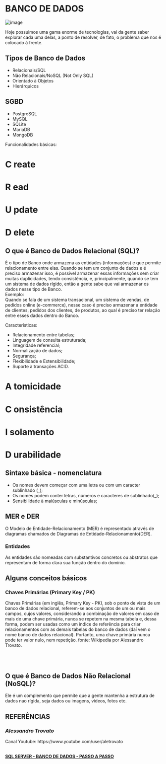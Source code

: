 # BANCO DE DADOS 
![image](https://github.com/JesskaBasilio/banco-de-dados/assets/152433983/8c82204d-6496-42da-9ecc-eb4557346475)  




<p>Hoje possuimos uma gama enorme de tecnologias, vai da gente saber explorar
cada uma delas, a ponto de resolver, de fato, o problema que nos é colocado à frente.</p>

## Tipos de Banco de Dados

<ul>
  <li>Relacionais/SQL</li>
  <li>Não Relacionais/NoSQL (Not Only SQL)</li>
  <li>Orientado à Objetos</li>
  <li>Hierárquicos</li>
</ul>

## SGBD

<ul>
  <li>PostgreSQL</li>
  <li>MySQL</li>
  <li>SQLite</li>
  <li>MariaDB</li>
  <li>MongoDB</li>
</ul>

<p>Funcionalidades básicas:</p>

  <h1>C <span>reate<span></h1> 
  <h1>R <span>ead<span></h1>
  <h1>U <span>pdate<span></h1>
  <h1>D <span>elete<span></h1>

## O que é Banco de Dados Relacional (SQL)?

<p align-text="justify">
É o tipo de Banco onde armazena as entidades (informações) e que permite relacionamento entre
elas. Quando se tem um conjunto de dados e é preciso armazenar isso, é possível armazenar essas informações
sem criar muitas duplicidades, tendo consistência, e, principalmente, quando se tem um sistema de dados rígido,
então a gente sabe que vai armazenar os dados nesse tipo de Banco.
<br>Exemplo:<br>
Quando se fala de um sistema transacional, um sistema de vendas, de pedidos online (e-commerce), nesse caso é preciso 
armazenar a entidade de clientes, pedidos dos clientes, de produtos, ao qual é preciso ter relação entre esses dados dentro
do Banco.  
</p>

<p>Características:</p>

<ul>
  <li>Relacionamento entre tabelas;</li>
  <li>Linguagem de consulta estruturada;</li>
  <li>Integridade referencial;</li>
  <li>Normalização de dados;</li>
  <li>Segurança;</li>
  <li>Flexibilidade e Extensibilidade;</li>
  <li>Suporte à transações ACID.</li>
</ul>

  <h1>A <span>tomicidade<span></h1> 
  <h1>C <span>onsistência<span></h1>
  <h1>I <span>solamento<span></h1>
  <h1>D <span>urabilidade<span></h1>


## Sintaxe básica - nomenclatura

<ul>
  <li>Os nomes devem começar com uma letra ou com um caracter sublinhado (_);</li>
  <li>Os nomes podem conter letras, números e caracteres de sublinhado(_);</li>
  <li>Sensibilidade à maiúsculas e minúsculas;</li>
</ul>

## MER e DER

<p>
O Modelo de Entidade-Relacionamento (MER) é representado através de diagramas chamados de Diagramas de Entidade-Relacionamento(DER).
</p>

### Entidades

<p>
As entidades são nomeadas com substantivos concretos ou abstratos que representam de forma clara sua função dentro do domínio.
</p>

## Alguns conceitos básicos
### Chaves Primárias (Primary Key / PK)
<p>
Chaves Primárias (em inglês, Primary Key - PK), sob o ponto de vista de um banco de dados relacional, referem-se aos conjuntos de um ou mais campos, cujos valores, considerando a combinação de valores em caso de mais de uma chave primária, nunca se repetem na mesma tabela e, dessa forma, podem ser usadas como um índice de referência para criar relacionamentos com as demais tabelas do banco de dados (daí vem o nome banco de dados relacional). Portanto, uma chave primária nunca pode ter valor nulo, nem repetição. fonte: Wikipedia por Alessandro Trovato.

<br> <br>


</p>


## O que é Banco de Dados Não Relacional (NoSQL)?
<p>
  Ele é um complemento que permite que a gente mantenha a estrutura de dados nao rígida, seja dados ou imagens, vídeos, fotos etc.
</p>

## REFERÊNCIAS
### <i>Alessandro Trovato</i>
<p>
 Canal Youtube: https://www.youtube.com/user/aletrovato
<br><br>

[<b>SQL SERVER - BANCO DE DADOS - PASSO A PASSO</b>](https://www.youtube.com/watch?v=OKqpZ6zbZwQ&list=PL7iAT8C5wumpQWB8AFW7CwK2nlzh8ZdP9)

</p>

